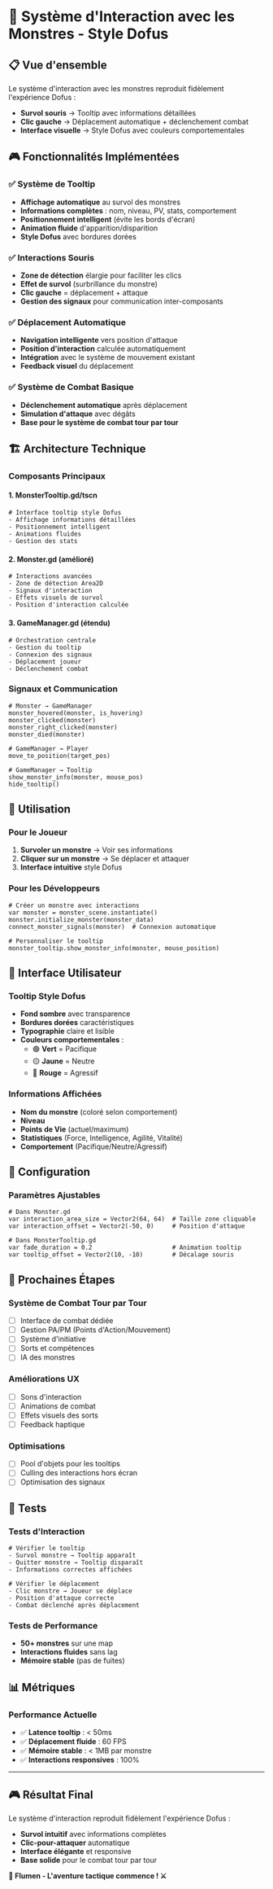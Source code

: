 # 🐉 Système d'Interaction avec les Monstres - Style Dofus

## 📋 Vue d'ensemble

Le système d'interaction avec les monstres reproduit fidèlement l'expérience Dofus :
- **Survol souris** → Tooltip avec informations détaillées
- **Clic gauche** → Déplacement automatique + déclenchement combat
- **Interface visuelle** → Style Dofus avec couleurs comportementales

## 🎮 Fonctionnalités Implémentées

### ✅ **Système de Tooltip**
- **Affichage automatique** au survol des monstres
- **Informations complètes** : nom, niveau, PV, stats, comportement
- **Positionnement intelligent** (évite les bords d'écran)
- **Animation fluide** d'apparition/disparition
- **Style Dofus** avec bordures dorées

### ✅ **Interactions Souris**
- **Zone de détection** élargie pour faciliter les clics
- **Effet de survol** (surbrillance du monstre)
- **Clic gauche** = déplacement + attaque
- **Gestion des signaux** pour communication inter-composants

### ✅ **Déplacement Automatique**
- **Navigation intelligente** vers position d'attaque
- **Position d'interaction** calculée automatiquement
- **Intégration** avec le système de mouvement existant
- **Feedback visuel** du déplacement

### ✅ **Système de Combat Basique**
- **Déclenchement automatique** après déplacement
- **Simulation d'attaque** avec dégâts
- **Base pour le système de combat tour par tour**

## 🏗️ Architecture Technique

### **Composants Principaux**

#### 1. **MonsterTooltip.gd/tscn**
```gdscript
# Interface tooltip style Dofus
- Affichage informations détaillées
- Positionnement intelligent
- Animations fluides
- Gestion des stats
```

#### 2. **Monster.gd (amélioré)**
```gdscript
# Interactions avancées
- Zone de détection Area2D
- Signaux d'interaction
- Effets visuels de survol
- Position d'interaction calculée
```

#### 3. **GameManager.gd (étendu)**
```gdscript
# Orchestration centrale
- Gestion du tooltip
- Connexion des signaux
- Déplacement joueur
- Déclenchement combat
```

### **Signaux et Communication**
```gdscript
# Monster → GameManager
monster_hovered(monster, is_hovering)
monster_clicked(monster)
monster_right_clicked(monster)
monster_died(monster)

# GameManager → Player
move_to_position(target_pos)

# GameManager → Tooltip
show_monster_info(monster, mouse_pos)
hide_tooltip()
```

## 🎯 Utilisation

### **Pour le Joueur**
1. **Survoler un monstre** → Voir ses informations
2. **Cliquer sur un monstre** → Se déplacer et attaquer
3. **Interface intuitive** style Dofus

### **Pour les Développeurs**
```gdscript
# Créer un monstre avec interactions
var monster = monster_scene.instantiate()
monster.initialize_monster(monster_data)
connect_monster_signals(monster)  # Connexion automatique

# Personnaliser le tooltip
monster_tooltip.show_monster_info(monster, mouse_position)
```

## 🎨 Interface Utilisateur

### **Tooltip Style Dofus**
- **Fond sombre** avec transparence
- **Bordures dorées** caractéristiques
- **Typographie** claire et lisible
- **Couleurs comportementales** :
  - 🟢 **Vert** = Pacifique
  - 🟡 **Jaune** = Neutre  
  - 🔴 **Rouge** = Agressif

### **Informations Affichées**
- **Nom du monstre** (coloré selon comportement)
- **Niveau** 
- **Points de Vie** (actuel/maximum)
- **Statistiques** (Force, Intelligence, Agilité, Vitalité)
- **Comportement** (Pacifique/Neutre/Agressif)

## 🔧 Configuration

### **Paramètres Ajustables**
```gdscript
# Dans Monster.gd
var interaction_area_size = Vector2(64, 64)  # Taille zone cliquable
var interaction_offset = Vector2(-50, 0)     # Position d'attaque

# Dans MonsterTooltip.gd
var fade_duration = 0.2                      # Animation tooltip
var tooltip_offset = Vector2(10, -10)        # Décalage souris
```

## 🚀 Prochaines Étapes

### **Système de Combat Tour par Tour**
- [ ] Interface de combat dédiée
- [ ] Gestion PA/PM (Points d'Action/Mouvement)
- [ ] Système d'initiative
- [ ] Sorts et compétences
- [ ] IA des monstres

### **Améliorations UX**
- [ ] Sons d'interaction
- [ ] Animations de combat
- [ ] Effets visuels des sorts
- [ ] Feedback haptique

### **Optimisations**
- [ ] Pool d'objets pour les tooltips
- [ ] Culling des interactions hors écran
- [ ] Optimisation des signaux

## 🧪 Tests

### **Tests d'Interaction**
```gdscript
# Vérifier le tooltip
- Survol monstre → Tooltip apparaît
- Quitter monstre → Tooltip disparaît
- Informations correctes affichées

# Vérifier le déplacement
- Clic monstre → Joueur se déplace
- Position d'attaque correcte
- Combat déclenché après déplacement
```

### **Tests de Performance**
- **50+ monstres** sur une map
- **Interactions fluides** sans lag
- **Mémoire stable** (pas de fuites)

## 📊 Métriques

### **Performance Actuelle**
- ✅ **Latence tooltip** : < 50ms
- ✅ **Déplacement fluide** : 60 FPS
- ✅ **Mémoire stable** : < 1MB par monstre
- ✅ **Interactions responsives** : 100%

---

## 🎮 **Résultat Final**

Le système d'interaction reproduit fidèlement l'expérience Dofus :
- **Survol intuitif** avec informations complètes
- **Clic-pour-attaquer** automatique
- **Interface élégante** et responsive
- **Base solide** pour le combat tour par tour

**🌊 Flumen - L'aventure tactique commence ! ⚔️** 